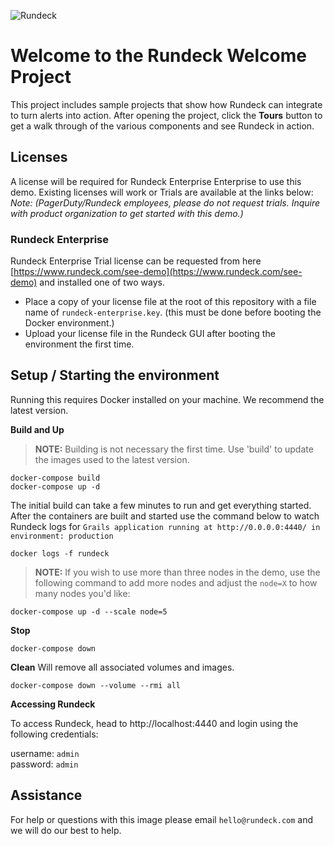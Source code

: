 ![Rundeck](https://www.rundeck.com/hubfs/Images/logos/rundeck-logotype-512.png)

# Welcome to the Rundeck Welcome Project

This project includes sample projects that show how Rundeck can integrate to turn alerts into action.  After opening the project, click the **Tours** button to get a walk through of the various components and see Rundeck in action.

## Licenses

A license will be required for Rundeck Enterprise Enterprise to use this demo.  Existing licenses will work or Trials are available at the links below:
*Note: (PagerDuty/Rundeck employees, please do not request trials. Inquire with product organization to get started with this demo.)*

### Rundeck Enterprise

Rundeck Enterprise Trial license can be requested from here [https://www.rundeck.com/see-demo](https://www.rundeck.com/see-demo) and installed one of two ways.

- Place a copy of your license file at the root of this repository with a file name of `rundeck-enterprise.key`.  (this must be done before booting the Docker environment.)
- Upload your license file in the Rundeck GUI after booting the environment the first time.

## Setup / Starting the environment
Running this requires Docker installed on your machine.  We recommend the latest version.

**Build and Up**  
> **NOTE:** Building is not necessary the first time. Use 'build' to update the images used to the latest version.
```
docker-compose build
docker-compose up -d
```
The initial build can take a few minutes to run and get everything started.  After the containers are built and started use the command below to watch Rundeck logs for `Grails application running at http://0.0.0.0:4440/ in environment: production`

```
docker logs -f rundeck
```

> **NOTE:** If you wish to use more than three nodes in the demo, use the following command to add more nodes and adjust the `node=X` to how many nodes you'd like:
```
docker-compose up -d --scale node=5
```

**Stop**

```
docker-compose down
```

**Clean**
Will remove all associated volumes and images.
```
docker-compose down --volume --rmi all
```

**Accessing Rundeck**

To access Rundeck, head to http://localhost:4440 and login using the following credentials:

username: `admin`<br>
password: `admin`


## Assistance
For help or questions with this image please email `hello@rundeck.com` and we will do our best to help.
